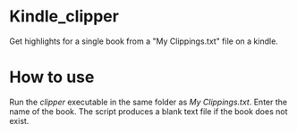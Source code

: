 # Kindle_clipper
Get highlights for a single book from a "My Clippings.txt" file on a kindle.

# How to use
Run the _clipper_ executable in the same folder as _My Clippings.txt_. Enter the name of the book. The script produces a blank text file if the book does not exist.
